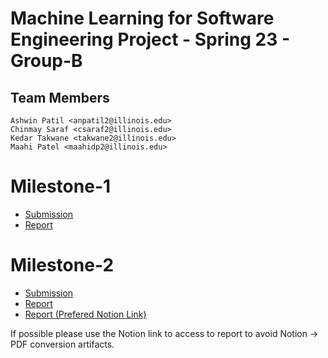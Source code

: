 # Machine Learning for Software Engineering Project - Spring 23 - Group-B

## Team Members
```
Ashwin Patil <anpatil2@illinois.edu>
Chinmay Saraf <csaraf2@illinois.edu>
Kedar Takwane <takwane2@illinois.edu>
Maahi Patel <maahidp2@illinois.edu>
```
# Milestone-1
 - [Submission](https://github.com/theashwin/ml4se/tree/main/milestone-1)
 - [Report](https://github.com/theashwin/ml4se/blob/main/milestone-1/milestone_1.pdf)

# Milestone-2
- [Submission](https://github.com/theashwin/ml4se/tree/main/milestone-2)
- [Report](https://github.com/theashwin/ml4se/blob/main/milestone-2/milestone_2.pdf)
- [Report (Prefered Notion Link)](https://twistedfate.notion.site/twistedfate/Milestone-2-ML4SE-Group-B-26762fd5356c4623aa29310169cbe1ab)

If possible please use the Notion link to access to report to avoid Notion -> PDF conversion artifacts.


